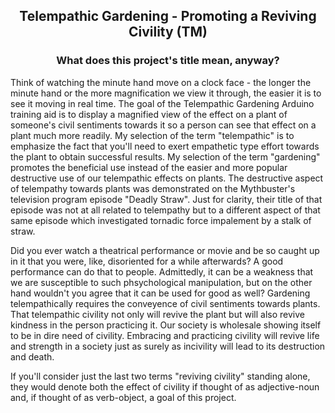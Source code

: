 ##  <p align="center">Telempathic Gardening - Promoting a Reviving Civility (TM)
###  <p align="center">What does this project's title mean, anyway?

Think of watching the minute hand move on a clock face - the longer the minute hand or the more magnification we view it through, the easier it is to see it moving in real time.  The goal of the Telempathic Gardening Arduino training aid is to display a magnified view of the effect on a plant of someone's civil sentiments towards it so a person can see that effect on a plant much more readily.  My selection of the term "telempathic" is to emphasize the fact that you'll need to exert empathetic type effort towards the plant to obtain successful results.  My selection of the term "gardening" promotes the beneficial use instead of the easier and more popular destructive use of our telempathic effects on plants.  The destructive aspect of telempathy towards plants was demonstrated on the Mythbuster's television program episode "Deadly Straw".  Just for clarity, their title of that episode was not at all related to telempathy but to a different aspect of that same episode which investigated tornadic force impalement by a stalk of straw.

Did you ever watch a theatrical performance or movie and be so caught up in it that you were, like, disoriented for a while afterwards?  A good performance can do that to people.  Admittedly, it can be a weakness that we are susceptible to such phsychological manipulation, but on the other hand wouldn't you agree that it can be used for good as well?  Gardening telempathically requires the conveyence of civil sentiments towards plants.  That telempathic civility not only will revive the plant but will also revive kindness in the person practicing it.  Our society is wholesale showing itself to be in dire need of civility.  Embracing and practicing civility will revive life and strength in a society just as surely as incivility will lead to its destruction and death.

If you'll consider just the last two terms "reviving civility" standing alone, they would denote both the effect of civility if thought of as adjective-noun and, if thought of as verb-object, a goal of this project.
